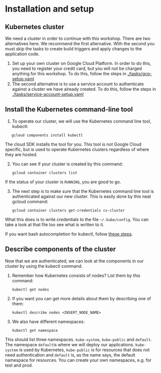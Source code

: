 # Installation and setup 

## Kubernetes cluster
We need a cluster in order to continue with this workshop. There are two alternatives here. We recommend the first alternative. With the second you must skip the tasks to create build triggers and apply changes to the application code.
1. Set up your own cluster on Google Cloud Platform. In order to do this, you need to register your credit card, but you will not be charged anything for this workshop. To do this, follow the steps in [./tasks/gcp-setup.yaml](./tasks/gcp-setup.yaml)
2. The second alternative is to use a service account to authenticate against a cluster we have already created. To do this, follow the steps in [./tasks/service-account-setup.yaml](./tasks/service-account-setup.yaml)

## Install the Kubernetes command-line tool
1. To operate our cluster, we will use the Kubernetes command line tool, kubectl:
```
   gcloud components install kubectl
```

The cloud SDK installs the tool for you. This tool is not Google Cloud specific, but is used to operate Kubernetes clusters regardless of where they are hosted.

2. You can see if your cluster is created by this command:
    ```
   gcloud container clusters list
   ```

If the status of your cluster is `RUNNING`, you are good to go.

3. The next step is to make sure that the Kubernetes command line tool is authenticated against our new cluster. This is easily done by this neat gcloud command:
    ```
   gcloud container clusters get-credentials cv-cluster
   ```

What this does is to write credentials to the file `~/.kube/config`. You can take a look at that file too see what is written to it.

If you want bash autocompletion for kubectl, follow [these steps](https://kubernetes.io/docs/tasks/tools/install-kubectl/#enabling-shell-autocompletion).

## Describe components of the cluster
Now that we are authenticated, we can look at the components in our cluster by using the kubectl command.

1. Remember how Kubernetes consists of nodes? List them by this command:
    ```
   kubectl get nodes
   ```

2. If you want you can get more details about them by describing one of them:
    ```
   kubectl describe nodes <INSERT_NODE_NAME>
   ```

3. We also have different namespaces:
    ```
   kubectl get namespace
   ```

This should list three namespaces. `kube-system`, `kube-public` and `default`. The namespace `default`is where we will deploy our applications. `kube-system` is used by Kubernetes, `kube-public` is for resources that does not need authentication and `default` is, as the name says, the default namespace for resources. You can create your own namespaces, e.g. for test and prod.
